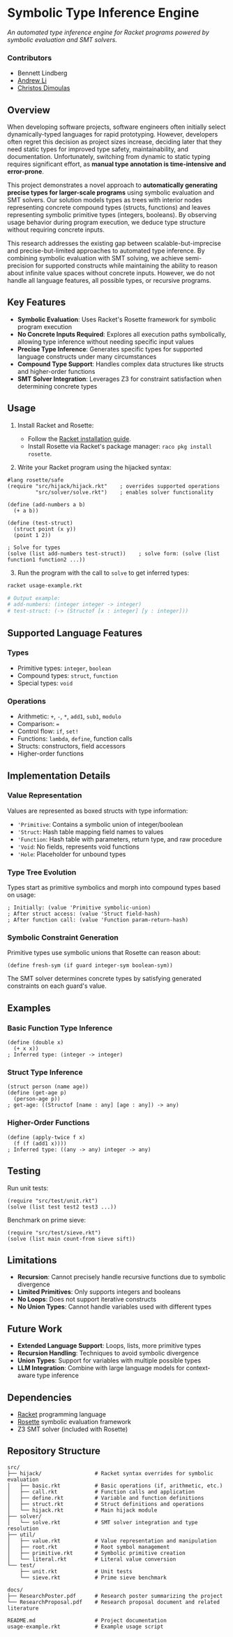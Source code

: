 # Symbolic Type Inference Engine

*An automated type inference engine for Racket programs powered by symbolic evaluation and SMT solvers.*

### Contributors
- Bennett Lindberg
- [Andrew Li](https://github.com/andrlime)
- [Christos Dimoulas](https://users.cs.northwestern.edu/~chrdimo/)

## Overview

When developing software projects, software engineers often initially select dynamically-typed languages for rapid prototyping. However, developers often regret this decision as project sizes increase, deciding later that they need static types for improved type safety, maintainability, and documentation. Unfortunately, switching from dynamic to static typing requires significant effort, as **manual type annotation is time-intensive and error-prone**.

This project demonstrates a novel approach to **automatically generating precise types for larger-scale programs** using symbolic evaluation and SMT solvers. Our solution models types as trees with interior nodes representing concrete compound types (structs, functions) and leaves representing symbolic primitive types (integers, booleans). By observing usage behavior during program execution, we deduce type structure without requiring concrete inputs.

This research addresses the existing gap between scalable-but-imprecise and precise-but-limited approaches to automated type inference. By combining symbolic evaluation with SMT solving, we achieve semi-precision for supported constructs while maintaining the ability to reason about infinite value spaces without concrete inputs. However, we do not handle all language features, all possible types, or recursive programs.

## Key Features

- **Symbolic Evaluation**: Uses Racket's Rosette framework for symbolic program execution
- **No Concrete Inputs Required**: Explores all execution paths symbolically, allowing type inference without needing specific input values
- **Precise Type Inference**: Generates specific types for supported language constructs under many circumstances
- **Compound Type Support**: Handles complex data structures like structs and higher-order functions
- **SMT Solver Integration**: Leverages Z3 for constraint satisfaction when determining concrete types

## Usage

1. Install Racket and Rosette:
   - Follow the [Racket installation guide](https://racket-lang.org/download/).
   - Install Rosette via Racket's package manager: `raco pkg install rosette`.

2. Write your Racket program using the hijacked syntax:

```racket
#lang rosette/safe
(require "src/hijack/hijack.rkt"    ; overrides supported operations
         "src/solver/solve.rkt")    ; enables solver functionality

(define (add-numbers a b)
  (+ a b))

(define (test-struct)
  (struct point (x y))
  (point 1 2))

; Solve for types
(solve (list add-numbers test-struct))    ; solve form: (solve (list function1 function2 ...))
```

3. Run the program with the call to `solve` to get inferred types:

```bash
racket usage-example.rkt

# Output example:
# add-numbers: (integer integer -> integer)
# test-struct: (-> (Structof [x : integer] [y : integer]))
```

## Supported Language Features

### Types
- Primitive types: `integer`, `boolean`
- Compound types: `struct`, `function`
- Special types: `void`

### Operations
- Arithmetic: `+`, `-`, `*`, `add1`, `sub1`, `modulo`
- Comparison: `=`
- Control flow: `if`, `set!`
- Functions: `lambda`, `define`, function calls
- Structs: constructors, field accessors
- Higher-order functions

## Implementation Details

### Value Representation
Values are represented as boxed structs with type information:
- `'Primitive`: Contains a symbolic union of integer/boolean
- `'Struct`: Hash table mapping field names to values  
- `'Function`: Hash table with parameters, return type, and raw procedure
- `'Void`: No fields, represents void functions
- `'Hole`: Placeholder for unbound types

### Type Tree Evolution
Types start as primitive symbolics and morph into compound types based on usage:

```racket
; Initially: (value 'Primitive symbolic-union)
; After struct access: (value 'Struct field-hash)
; After function call: (value 'Function param-return-hash)
```

### Symbolic Constraint Generation
Primitive types use symbolic unions that Rosette can reason about:

```racket
(define fresh-sym (if guard integer-sym boolean-sym))
```

The SMT solver determines concrete types by satisfying generated constraints on each guard's value.

## Examples

### Basic Function Type Inference
```racket
(define (double x)
  (+ x x))
; Inferred type: (integer -> integer)
```

### Struct Type Inference
```racket
(struct person (name age))
(define (get-age p)
  (person-age p))
; get-age: ((Structof [name : any] [age : any]) -> any)
```

### Higher-Order Functions
```racket
(define (apply-twice f x)
  (f (f (add1 x))))
; Inferred type: ((any -> any) integer -> any)
```

## Testing

Run unit tests:
```racket
(require "src/test/unit.rkt")
(solve (list test test2 test3 ...))
```

Benchmark on prime sieve:
```racket
(require "src/test/sieve.rkt") 
(solve (list main count-from sieve sift))
```

## Limitations

- **Recursion**: Cannot precisely handle recursive functions due to symbolic divergence
- **Limited Primitives**: Only supports integers and booleans
- **No Loops**: Does not support iterative constructs
- **No Union Types**: Cannot handle variables used with different types

## Future Work

- **Extended Language Support**: Loops, lists, more primitive types
- **Recursion Handling**: Techniques to avoid symbolic divergence
- **Union Types**: Support for variables with multiple possible types
- **LLM Integration**: Combine with large language models for context-aware type inference

## Dependencies

- [Racket](https://racket-lang.org/) programming language
- [Rosette](https://docs.racket-lang.org/rosette-guide/) symbolic evaluation framework
- Z3 SMT solver (included with Rosette)

## Repository Structure

```
src/
├── hijack/                 # Racket syntax overrides for symbolic evaluation
│   ├── basic.rkt           # Basic operations (if, arithmetic, etc.)
│   ├── call.rkt            # Function calls and application
│   ├── define.rkt          # Variable and function definitions
│   ├── struct.rkt          # Struct definitions and operations
│   └── hijack.rkt          # Main hijack module
├── solver/
│   └── solve.rkt           # SMT solver integration and type resolution
├── util/
│   ├── value.rkt           # Value representation and manipulation
│   ├── root.rkt            # Root symbol management
│   ├── primitive.rkt       # Symbolic primitive creation
│   └── literal.rkt         # Literal value conversion
└── test/
    ├── unit.rkt            # Unit tests
    └── sieve.rkt           # Prime sieve benchmark

docs/
├── ResearchPoster.pdf      # Research poster summarizing the project
└── ResearchProposal.pdf    # Research proposal document and related literature

README.md                   # Project documentation
usage-example.rkt           # Example usage script
```

